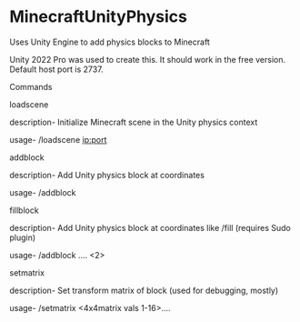 # MinecraftUnityPhysics
Uses Unity Engine to add physics blocks to Minecraft

Unity 2022 Pro was used to create this. It should work in the free version. Default host port is 2737.



Commands

loadscene

description- Initialize Minecraft scene in the Unity physics context

usage- /loadscene <ip:port> <radius>

addblock

description- Add Unity physics block at coordinates

usage- /addblock <material> <x> <y> <z>

fillblock

description- Add Unity physics block at coordinates like /fill (requires Sudo plugin)

usage- /addblock <material> <x> <y> <z> .... <2>

setmatrix

description- Set transform matrix of block (used for debugging, mostly)

usage- /setmatrix <ID> <4x4matrix vals 1-16>....
